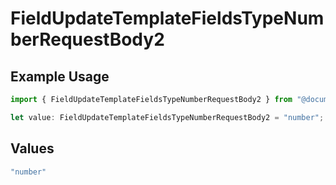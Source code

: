 # FieldUpdateTemplateFieldsTypeNumberRequestBody2

## Example Usage

```typescript
import { FieldUpdateTemplateFieldsTypeNumberRequestBody2 } from "@documenso/sdk-typescript/models/operations";

let value: FieldUpdateTemplateFieldsTypeNumberRequestBody2 = "number";
```

## Values

```typescript
"number"
```